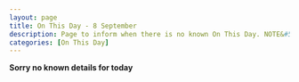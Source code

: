 ```yaml
---
layout: page
title: On This Day - 8 September
description: Page to inform when there is no known On This Day. NOTE&#58; There may still be comments.
categories: [On This Day]
---
```


**Sorry no known details for today**
